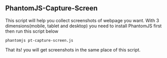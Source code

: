 ## PhantomJS-Capture-Screen

This script will help you collect screenshots of webpage you want. With 3 dimensions(mobile, tablet and desktop) you need to install PhantomJS first then run this script below

```
phantomjs pt-capture-screen.js
```

That its! you will get screenshots in the same place of this script.